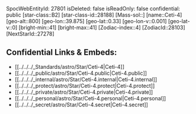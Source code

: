﻿---
location:
- 0.33
- -39.875
- 800
tags:
- astro/Star
type: Star
---

SpocWebEntityId: 27801
isDeleted: false
isReadOnly: false
confidential: public
[star-class::B2]
[star-class-id::28188]
[Mass-sol::]
[name::Ceti-4]
[geo-alt::800]
[geo-lon::39.875]
[geo-lat::0.33]
[geo-lon-v::0.001]
[geo-lat-v::0]
[bright-min::41]
[bright-max::41]
[Zodiac-index::4]
[ZodiacId::28103]
[NextStarId::27278]



## Confidential Links & Embeds: 
- [[../../../_Standards/astro/Star/Ceti-4|Ceti-4]] 
- [[../../../_public/astro/Star/Ceti-4.public|Ceti-4.public]] 
- [[../../../_internal/astro/Star/Ceti-4.internal|Ceti-4.internal]] 
- [[../../../_protect/astro/Star/Ceti-4.protect|Ceti-4.protect]] 
- [[../../../_private/astro/Star/Ceti-4.private|Ceti-4.private]] 
- [[../../../_personal/astro/Star/Ceti-4.personal|Ceti-4.personal]] 
- [[../../../_secret/astro/Star/Ceti-4.secret|Ceti-4.secret]]


